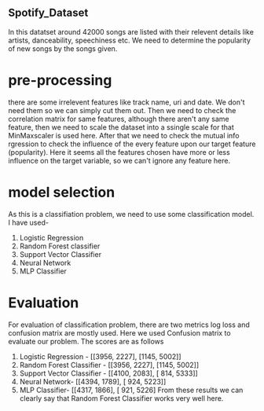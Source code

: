 ## Spotify_Dataset
In this datatset around 42000 songs are listed with their relevent details like artists, danceability, speechiness etc. We need to determine the popularity of new songs by the songs given. 
# pre-processing
there are some irrelevent features like track name, uri and date. We don't need them so we can simply cut them out. Then we need to check the correlation matrix for same features, although there aren't any same feature, then we need to scale the dataset into a ssingle scale for that MinMaxscaler is used here. After that we need to check the mutual info rgression to check the influence of the every feature upon our target feature (popularity). Here it seems all the features chosen have more or less influence on the target variable, so we can't ignore any feature here. 
# model selection
As this is a classifiation problem, we need to use some classification model. I have used-
1. Logistic Regression
2. Random Forest classifier
3. Support Vector Classifier
4. Neural Network
5. MLP Classifier
# Evaluation 
For evaluation of classification problem, there are two metrics log loss and confusion matrix are mostly used. Here we used Confusion matrix to evaluate our problem.
The scores are as follows
1. Logistic Regression -        [[3956, 2227],
                                [1145, 5002]]
2. Random Forest Classifier -   [[3956, 2227],
                                [1145, 5002]]
3. Support Vector Classifier -  [[4100, 2083],
                                [ 814, 5333]]
4. Neural Network-              [[4394, 1789],
                                [ 924, 5223]]
5. MLP Classifier-              [[4317, 1866],
                                [ 921, 5226]
From these results we can clearly say that Random Forest Classifier works very well here. 
